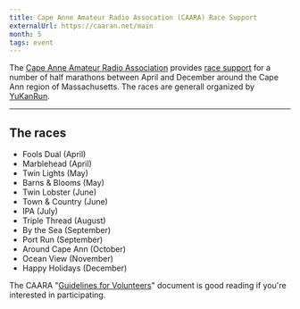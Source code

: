 ```yaml
---
title: Cape Anne Amateur Radio Assocation (CAARA) Race Support
externalUrl: https://caaran.net/main
month: 5
tags: event
---
```


The [Cape Anne Amateur Radio Association][caara] provides [race support] for a number of half marathons between April and December around the Cape Ann region of Massachusetts. The races are generall organized by [YuKanRun].

[caara]: https://caara.net/main
[yukanrun]: https://www.yukanrun.com/
[race support]: https://sites.google.com/view/caararaces/home

---

## The races

- Fools Dual (April)
- Marblehead (April)
- Twin Lights (May)
- Barns & Blooms (May)
- Twin Lobster (June)
- Town & Country (June)
- IPA (July)
- Triple Thread (August)
- By the Sea (September)
- Port Run (September)
- Around Cape Ann (October)
- Ocean View (November)
- Happy Holidays (December)

The CAARA "[Guidelines for Volunteers]" document is good reading if you're interested in participating.

[caara]: https://caara.net/main
[guidelines for volunteers]: caara-guidelines-for-volunteers.pdf

